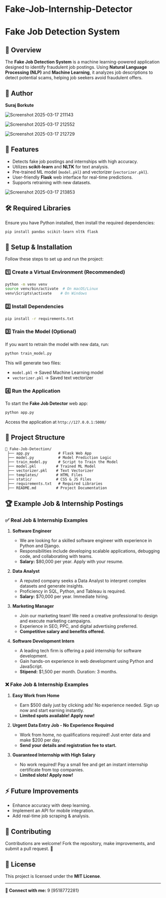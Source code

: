 # Fake-Job-Internship-Detector

# Fake Job Detection System

## 📌 Overview
The **Fake Job Detection System** is a machine learning-powered application designed to identify fraudulent job postings. Using **Natural Language Processing (NLP)** and **Machine Learning**, it analyzes job descriptions to detect potential scams, helping job seekers avoid fraudulent offers.

## 👤 Author
**Suraj Borkute**

![Screenshot 2025-03-17 211143](https://github.com/user-attachments/assets/afea9f5a-f97d-4370-992e-aad821d22ae0)

![Screenshot 2025-03-17 212552](https://github.com/user-attachments/assets/6f1ee18a-a38a-48d3-aa8a-c1b248f19350)

![Screenshot 2025-03-17 212729](https://github.com/user-attachments/assets/42848b7f-cda8-4411-a92b-7cc143530404)

## 🚀 Features
- Detects fake job postings and internships with high accuracy.
- Utilizes **scikit-learn** and **NLTK** for text analysis.
- Pre-trained ML model (`model.pkl`) and vectorizer (`vectorizer.pkl`).
- User-friendly **Flask** web interface for real-time predictions.
- Supports retraining with new datasets.

![Screenshot 2025-03-17 213853](https://github.com/user-attachments/assets/5891ff8d-08c3-4882-8939-94053be47a03)


## 🛠️ Required Libraries
Ensure you have Python installed, then install the required dependencies:
```sh
pip install pandas scikit-learn nltk flask
```

## 📌 Setup & Installation
Follow these steps to set up and run the project:

### 1️⃣ Create a Virtual Environment (Recommended)
```sh
python -m venv venv
source venv/bin/activate  # On macOS/Linux
venv\Scripts\activate    # On Windows
```

### 2️⃣ Install Dependencies
```sh
pip install -r requirements.txt
```

### 3️⃣ Train the Model (Optional)
If you want to retrain the model with new data, run:
```sh
python train_model.py
```
This will generate two files:
- `model.pkl` → Saved Machine Learning model
- `vectorizer.pkl` → Saved text vectorizer

### 4️⃣ Run the Application
To start the **Fake Job Detector** web app:
```sh
python app.py
```
Access the application at `http://127.0.0.1:5000/`

## 📂 Project Structure
```
📁 Fake-Job-Detection/
 ├── app.py             # Flask Web App
 ├── model.py           # Model Prediction Logic
 ├── train_model.py     # Script to Train the Model
 ├── model.pkl         # Trained ML Model
 ├── vectorizer.pkl    # Text Vectorizer
 ├── templates/        # HTML Files
 ├── static/           # CSS & JS Files
 ├── requirements.txt   # Required Libraries
 ├── README.md         # Project Documentation
```

## 🏆 Example Job & Internship Postings
### ✅ Real Job & Internship Examples
1. **Software Engineer**
   - We are looking for a skilled software engineer with experience in Python and Django.
   - Responsibilities include developing scalable applications, debugging code, and collaborating with teams.
   - **Salary:** $80,000 per year. Apply with your resume.

2. **Data Analyst**
   - A reputed company seeks a Data Analyst to interpret complex datasets and generate insights.
   - Proficiency in SQL, Python, and Tableau is required.
   - **Salary:** $70,000 per year. Immediate hiring.

3. **Marketing Manager**
   - Join our marketing team! We need a creative professional to design and execute marketing campaigns.
   - Experience in SEO, PPC, and digital advertising preferred.
   - **Competitive salary and benefits offered.**

4. **Software Development Intern**
   - A leading tech firm is offering a paid internship for software development.
   - Gain hands-on experience in web development using Python and JavaScript.
   - **Stipend:** $1,500 per month. Duration: 3 months.

### ❌ Fake Job & Internship Examples
1. **Easy Work from Home**
   - Earn $500 daily just by clicking ads! No experience needed. Sign up now and start earning instantly.
   - **Limited spots available! Apply now!**

2. **Urgent Data Entry Job - No Experience Required**
   - Work from home, no qualifications required! Just enter data and make $200 per day.
   - **Send your details and registration fee to start.**

3. **Guaranteed Internship with High Salary**
   - No work required! Pay a small fee and get an instant internship certificate from top companies.
   - **Limited slots! Apply now!**

## ⚡ Future Improvements
- Enhance accuracy with deep learning.
- Implement an API for mobile integration.
- Add real-time job scraping & analysis.

## 🤝 Contributing
Contributions are welcome! Fork the repository, make improvements, and submit a pull request. 🚀

## 📜 License
This project is licensed under the **MIT License**.

---
**🔗 Connect with me:** 9
[9518772281}

